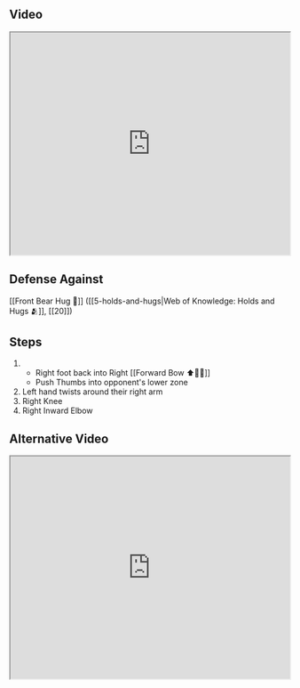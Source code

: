 ## Video

<iframe src="https://www.youtube.com/embed/aWtfNoo7ahQ" width="100%" height="400"></iframe>

## Defense Against

[[Front Bear Hug 🐻]] ([[5-holds-and-hugs|Web of Knowledge: Holds and Hugs 🫂]], [[20]])

## Steps

1. - Right foot back into Right [[Forward Bow ⬆️🧍‍♂️]]
    - Push Thumbs into opponent's lower zone
2. Left hand twists around their right arm
3. Right Knee
4. Right Inward Elbow
## Alternative Video

<iframe src="https://www.youtube.com/embed/IXZ6kr4VHQw?start=338&end=355" width="100%" height="400"></iframe>
